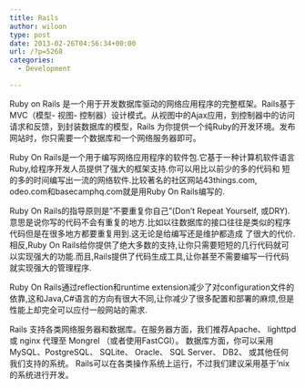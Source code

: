 ```yaml
---
title: Rails
author: wiloon
type: post
date: 2013-02-26T04:56:34+00:00
url: /?p=5268
categories:
  - Development

---
```

Ruby on Rails 是一个用于开发数据库驱动的网络应用程序的完整框架。Rails基于MVC（模型- 视图- 控制器）设计模式。从视图中的Ajax应用，到控制器中的访问请求和反馈，到封装数据库的模型，Rails 为你提供一个纯Ruby的开发环境。发布网站时，你只需要一个数据库和一个网络服务器即可。

Ruby On Rails是一个用于编写网络应用程序的软件包.它基于一种计算机软件语言Ruby,给程序开发人员提供了强大的框架支持.你可以用比以前少的多的代码和 短的多的时间编写出一流的网络软件.比较著名的社区网站43things.com, odeo.com和basecamphq.com就是用Ruby On Rails编写的.

Ruby On Rails的指导原则是”不要重复你自己”(Don’t Repeat Yourself, 或DRY).意思是说你写的代码不会有重复的地方.比如以往数据库的接口往往是类似的程序代码但是在很多地方都要重复用到.这无论是给编写还是维护都造成 了很大的代价.相反,Ruby On Rails给你提供了绝大多数的支持,让你只需要短短的几行代码就可以实现强大的功能.而且,Rails提供了代码生成工具,让你甚至不需要编写一行代码 就实现强大的管理程序.

Ruby On Rails通过reflection和runtime extension减少了对configuration文件的依靠,这和Java,C#语言的方向有很大不同,让你减少了很多配置和部署的麻烦,但是性能上却完全可以应付一般网站的需求.

Rails 支持各类网络服务器和数据库。在服务器方面，我们推荐Apache、 lighttpd 或 nginx 代理至 Mongrel （或者使用FastCGI）。 数据库方面，你可以采用MySQL、PostgreSQL、 SQLite、 Oracle、 SQL Server、 DB2、 或其他任何我们支持的系统。 Rails可以在各类操作系统上运行，不过我们建议采用基于&#8217;nix的系统进行开发。